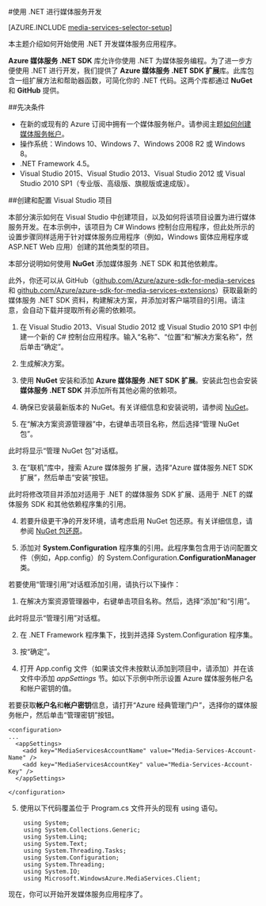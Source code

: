 <properties 
	pageTitle="如何设置计算机以使用 .NET 进行媒体服务开发" 
	description="了解使用适用于 .NET 的媒体服务 SDK 进行媒体服务开发所要满足的先决条件。此外，了解如何创建 Visual Studio 应用程序。" 
	services="media-services" 
	documentationCenter="" 
	authors="juliako" 
	manager="erikre" 
	editor=""/>

<tags
	ms.service="media-services"
 	ms.date="07/12/2016"  
	wacn.date="08/15/2016"/>

#使用 .NET 进行媒体服务开发

[AZURE.INCLUDE [media-services-selector-setup](../../includes/media-services-selector-setup.md)]

本主题介绍如何开始使用 .NET 开发媒体服务应用程序。

**Azure 媒体服务 .NET SDK** 库允许你使用 .NET 为媒体服务编程。为了进一步方便使用 .NET 进行开发，我们提供了 **Azure 媒体服务 .NET SDK 扩展**库。此库包含一组扩展方法和帮助器函数，可简化你的 .NET 代码。这两个库都通过 **NuGet** 和 **GitHub** 提供。


##先决条件

-   在新的或现有的 Azure 订阅中拥有一个媒体服务帐户。请参阅主题[如何创建媒体服务帐户](/documentation/articles/media-services-create-account/)。
-   操作系统：Windows 10、Windows 7、Windows 2008 R2 或 Windows 8。
-   .NET Framework 4.5。
-    Visual Studio 2015、Visual Studio 2013、Visual Studio 2012 或 Visual Studio 2010 SP1（专业版、高级版、旗舰版或速成版）。


##创建和配置 Visual Studio 项目

本部分演示如何在 Visual Studio 中创建项目，以及如何将该项目设置为进行媒体服务开发。在本示例中，该项目为 C# Windows 控制台应用程序，但此处所示的设置步骤同样适用于针对媒体服务应用程序（例如，Windows 窗体应用程序或 ASP.NET Web 应用）创建的其他类型的项目。

本部分说明如何使用 **NuGet** 添加媒体服务 .NET SDK 和其他依赖库。

此外，你还可以从 GitHub（[github.com/Azure/azure-sdk-for-media-services](https://github.com/Azure/azure-sdk-for-media-services) 和 [github.com/Azure/azure-sdk-for-media-services-extensions](https://github.com/Azure/azure-sdk-for-media-services-extensions)）获取最新的媒体服务 .NET SDK 资料，构建解决方案，并添加对客户端项目的引用。请注意，会自动下载并提取所有必需的依赖项。

1. 在 Visual Studio 2013、Visual Studio 2012 或 Visual Studio 2010 SP1 中创建一个新的 C# 控制台应用程序。输入“名称”、“位置”和“解决方案名称”，然后单击“确定”。

2. 生成解决方案。

2. 使用 **NuGet** 安装和添加 **Azure 媒体服务 .NET SDK 扩展**。安装此包也会安装**媒体服务 .NET SDK** 并添加所有其他必需的依赖项。
1. 确保已安装最新版本的 NuGet。有关详细信息和安装说明，请参阅 [NuGet](http://nuget.codeplex.com/)。

2. 在“解决方案资源管理器”中，右键单击项目名称，然后选择“管理 NuGet 包”。

此时将显示“管理 NuGet 包”对话框。

3. 在“联机”库中，搜索 Azure 媒体服务 扩展，选择“Azure 媒体服务.NET SDK 扩展”，然后单击“安装”按钮。

此时将修改项目并添加对适用于 .NET 的媒体服务 SDK 扩展、适用于 .NET 的媒体服务 SDK 和其他依赖程序集的引用。

4. 若要升级更干净的开发环境，请考虑启用 NuGet 包还原。有关详细信息，请参阅 [NuGet 包还原](http://docs.nuget.org/consume/package-restore)。

3. 添加对 **System.Configuration** 程序集的引用。此程序集包含用于访问配置文件（例如，App.config）的 System.Configuration.**ConfigurationManager** 类。

若要使用“管理引用”对话框添加引用，请执行以下操作：

1. 在解决方案资源管理器中，右键单击项目名称。然后，选择“添加”和“引用”。

此时将显示“管理引用”对话框。

2. 在 .NET Framework 程序集下，找到并选择 System.Configuration 程序集。
3. 按“确定”。


4. 打开 App.config 文件（如果该文件未按默认添加到项目中，请添加）并在该文件中添加 *appSettings* 节。如以下示例中所示设置 Azure 媒体服务帐户名和帐户密钥的值。

若要获取**帐户名**和**帐户密钥**信息，请打开“Azure 经典管理门户”，选择你的媒体服务帐户，然后单击“管理密钥”按钮。


	<configuration>
	...
	  <appSettings>
	    <add key="MediaServicesAccountName" value="Media-Services-Account-Name" />
	    <add key="MediaServicesAccountKey" value="Media-Services-Account-Key" />
	  </appSettings>
	  
	</configuration>

5. 使用以下代码覆盖位于 Program.cs 文件开头的现有 using 语句。

		using System;
		using System.Collections.Generic;
		using System.Linq;
		using System.Text;
		using System.Threading.Tasks;
		using System.Configuration;
		using System.Threading;
		using System.IO;
		using Microsoft.WindowsAzure.MediaServices.Client;

现在，你可以开始开发媒体服务应用程序了。

<!---HONumber=Mooncake_0808_2016-->